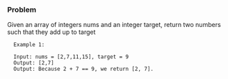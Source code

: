 ### Problem

Given an array of integers nums and an integer target,
return two numbers such that they add up to target

      Example 1:

      Input: nums = [2,7,11,15], target = 9
      Output: [2,7]
      Output: Because 2 + 7 == 9, we return [2, 7].

